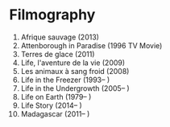 # Filmography

1. Afrique sauvage (2013)	
2. Attenborough in Paradise (1996 TV Movie)	
3. Terres de glace (2011)
4. Life, l'aventure de la vie (2009)
5. Les animaux à sang froid (2008)
6. Life in the Freezer (1993– )	
7. Life in the Undergrowth (2005– )
8. Life on Earth (1979– )
9. Life Story (2014– )
10. Madagascar (2011– )